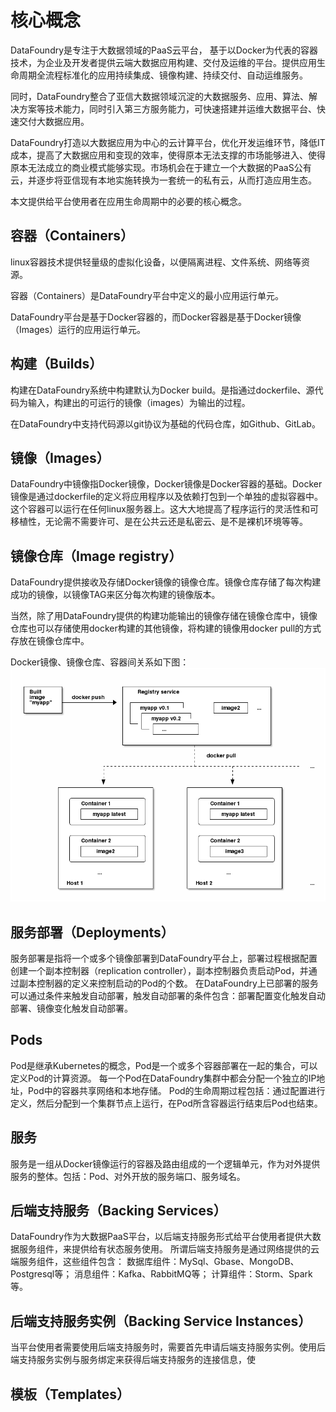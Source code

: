 # 核心概念

DataFoundry是专注于大数据领域的PaaS云平台， 基于以Docker为代表的容器技术，为企业及开发者提供云端大数据应用构建、交付及运维的平台。提供应用生命周期全流程标准化的应用持续集成、镜像构建、持续交付、自动运维服务。

同时，DataFoundry整合了亚信大数据领域沉淀的大数据服务、应用、算法、解决方案等技术能力，同时引入第三方服务能力，可快速搭建并运维大数据平台、快速交付大数据应用。

DataFoundry打造以大数据应用为中心的云计算平台，优化开发运维环节，降低IT成本，提高了大数据应用和变现的效率，使得原本无法支撑的市场能够进入、使得原本无法成立的商业模式能够实现。市场机会在于建立一个大数据的PaaS公有云，并逐步将亚信现有本地实施转换为一套统一的私有云，从而打造应用生态。

本文提供给平台使用者在应用生命周期中的必要的核心概念。
    
## 容器（Containers）

linux容器技术提供轻量级的虚拟化设备，以便隔离进程、文件系统、网络等资源。

容器（Containers）是DataFoundry平台中定义的最小应用运行单元。

DataFoundry平台是基于Docker容器的，而Docker容器是基于Docker镜像（Images）运行的应用运行单元。
    
## 构建（Builds）

构建在DataFoundry系统中构建默认为Docker build。是指通过dockerfile、源代码为输入，构建出的可运行的镜像（images）为输出的过程。

在DataFoundry中支持代码源以git协议为基础的代码仓库，如Github、GitLab。
    
## 镜像（Images）
    
DataFoundry中镜像指Docker镜像，Docker镜像是Docker容器的基础。Docker镜像是通过dockerfile的定义将应用程序以及依赖打包到一个单独的虚拟容器中。这个容器可以运行在任何linux服务器上。这大大地提高了程序运行的灵活性和可移植性，无论需不需要许可、是在公共云还是私密云、是不是裸机环境等等。
    
## 镜像仓库（Image registry）
    
DataFoundry提供接收及存储Docker镜像的镜像仓库。镜像仓库存储了每次构建成功的镜像，以镜像TAG来区分每次构建的镜像版本。

当然，除了用DataFoundry提供的构建功能输出的镜像存储在镜像仓库中，镜像仓库也可以存储使用docker构建的其他镜像，将构建的镜像用docker pull的方式存放在镜像仓库中。

Docker镜像、镜像仓库、容器间关系如下图：
![](registry.png)


## 服务部署（Deployments）

服务部署是指将一个或多个镜像部署到DataFoundry平台上，部署过程根据配置创建一个副本控制器（replication controller），副本控制器负责启动Pod，并通过副本控制器的定义来控制启动的Pod的个数。
在DataFoundry上已部署的服务可以通过条件来触发自动部署，触发自动部署的条件包含：部署配置变化触发自动部署、镜像变化触发自动部署。

## Pods

Pod是继承Kubernetes的概念，Pod是一个或多个容器部署在一起的集合，可以定义Pod的计算资源。
每一个Pod在DataFoundry集群中都会分配一个独立的IP地址，Pod中的容器共享网络和本地存储。
Pod的生命周期过程包括：通过配置进行定义，然后分配到一个集群节点上运行，在Pod所含容器运行结束后Pod也结束。
    
## 服务

服务是一组从Docker镜像运行的容器及路由组成的一个逻辑单元，作为对外提供服务的整体。包括：Pod、对外开放的服务端口、服务域名。

## 后端支持服务（Backing Services）

DataFoundry作为大数据PaaS平台，以后端支持服务形式给平台使用者提供大数据服务组件，来提供给有状态服务使用。
所谓后端支持服务是通过网络提供的云端服务组件，这些组件包含：
数据库组件：MySql、Gbase、MongoDB、Postgresql等；
消息组件：Kafka、RabbitMQ等；
计算组件：Storm、Spark等。

## 后端支持服务实例（Backing Service Instances）

当平台使用者需要使用后端支持服务时，需要首先申请后端支持服务实例。使用后端支持服务实例与服务绑定来获得后端支持服务的连接信息，使
## 模板（Templates）





